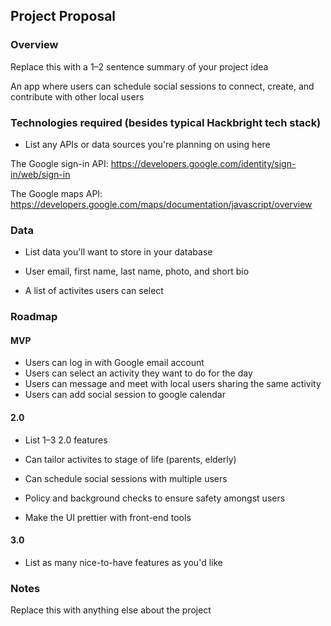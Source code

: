 ## Project Proposal

### Overview

Replace this with a 1–2 sentence summary of your project idea

An app where users can schedule social sessions to  connect, create, and contribute with other local users

### Technologies required (besides typical Hackbright tech stack)

- List any APIs or data sources you're planning on using here

The Google sign-in API: https://developers.google.com/identity/sign-in/web/sign-in 

The Google maps API: https://developers.google.com/maps/documentation/javascript/overview 


### Data

- List data you'll want to store in your database

- User email, first name, last name, photo, and short bio
- A list of activites users can select

### Roadmap

#### MVP

- Users can log in with Google email account
- Users can select an activity they want to do for the day
- Users can message and meet with local users sharing the same activity
- Users can add social session to google calendar

#### 2.0

- List 1–3 2.0 features

- Can tailor activites to stage of life (parents, elderly)
- Can schedule social sessions with multiple users
- Policy and background checks to ensure safety amongst users
- Make the UI prettier with front-end tools

#### 3.0

- List as many nice-to-have features as you'd like

### Notes

Replace this with anything else about the project